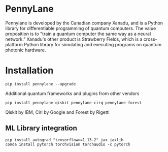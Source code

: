 # PennyLane

Pennylane is developed by the Canadian company Xanadu, and is a Python library for differentiable programming of quantum computers. The value proposition is to "train a quantum computer the same way as a neural network." Xanadu's other product is Strawberry Fields, which is a cross-platform Python library for simulating and executing programs on quantum photonic hardware.


# Installation

```
pip install pennylane --upgrade
```

Additional quantum frameworks and plugins from other vendors

```
pip install pennylane-qiskit pennylane-cirq pennylane-forest
```

Qiskit by IBM, Cirl by Google and Forest by Rigetti


## ML Library integration

```
pip install autograd "tensorflow>=1.13.2" jax jaxlib
conda install pytorch torchvision torchaudio -c pytorch
```

